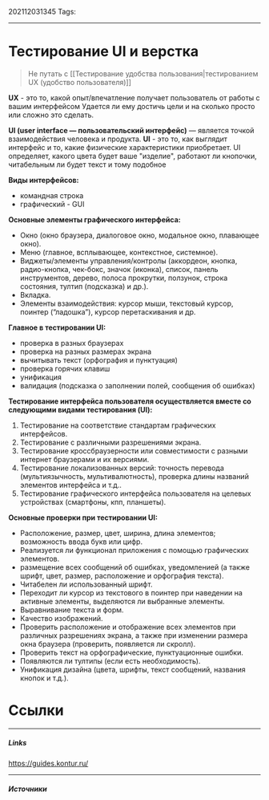 202112031345
Tags:
___
# Тестирование UI и верстка

> Не путать с [[Тестирование удобства пользования|тестированием UX (удобство пользователя)]]

**UX** - это то, какой опыт/впечатление получает пользователь от работы с вашим интерфейсом Удается ли ему достичь цели и на сколько просто или сложно это сделать.

**UI (user interface — пользовательский интерфейс)** — является точкой взаимодействия человека и продукта.
**UI** - это то, как выглядит интерфейс и то, какие физические характеристики приобретает. UI определяет, какого цвета будет ваше "изделие", работают ли кнопочки, читабельным ли будет текст и тому подобное

**Виды интерфейсов:**
- командная строка
- графический - GUI

**Основные элементы графического интерфейса:**
-   Окно (окно браузера, диалоговое окно, модальное окно, плавающее окно).
-   Меню (главное, всплывающее, контекстное, системное).
-   Виджеты/элементы управления/контролы (аккордеон, кнопка, радио-кнопка, чек-бокс, значок (иконка), список, панель инструментов, дерево, полоса прокрутки, ползунок, строка состояния, тултип (подсказка) и др.).
-   Вкладка.
-   Элементы взаимодействия: курсор мыши, текстовый курсор, поинтер (“ладошка”), курсор перетаскивания и др.

**Главное в тестировании UI:**
- проверка в разных браузерах
- проверка на разных размерах экрана
- вычитывать текст (орфография и пунктуация)
- проверка горячих клавиш
- унификация
- валидация (подсказка о заполнении полей, сообщения об ошибках)

**Тестирование интерфейса пользователя осуществляется вместе со следующими видами тестирования (UI):**
1.  Тестирование на соответствие стандартам графических интерфейсов.
2.  Тестирование с различными разрешениями экрана.
3.  Тестирование кроссбраузерности или совместимости с разными интернет браузерами и их версиями.
4.  Тестирование локализованных версий: точность перевода (мультиязычность, мультивалютность), проверка длины названий элементов интерфейса и т.д..
5.  Тестирование графического интерфейса пользователя на целевых устройствах (смартфоны, кпп, планшеты).

**Основные проверки при тестировании UI:**
-   Расположение, размер, цвет, ширина, длина элементов; возможность ввода букв или цифр.
-   Реализуется ли функционал приложения с помощью графических элементов.
-   размещение всех сообщений об ошибках, уведомленией (а также шрифт, цвет, размер, расположение и орфография текста).
-   Читабелен ли использованный шрифт.
-   Переходит ли курсор из текстового в поинтер при наведении на активные элементы, выделяются ли выбранные элементы.
-   Выравнивание текста и форм.
-   Качество изображений.
-   Проверить расположение и отображение всех элементов при различных разрешениях экрана, а также при изменении размера окна браузера (проверить, появляется ли скролл).
-   Проверить текст на орфографические, пунктуационные ошибки.
-   Появляются ли тултипы (если есть необходимость).
-   Унификация дизайна (цвета, шрифты, текст сообщений, названия кнопок и т.д.).






# Ссылки
___
##### Links
https://guides.kontur.ru/

---
##### Источники
